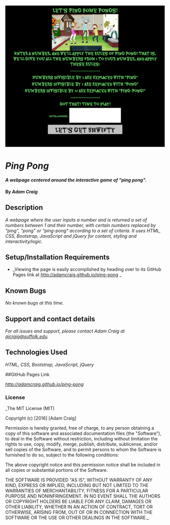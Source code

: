 ![Home Page](screenshot.png)

# _Ping Pong_

#### _A webpage centered around the interactive game of "ping pong"._

#### By _**Adam Craig**_

## Description

_A webpage where the user inputs a number and is returned a set of numbers between 1 and their number, with certain numbers replaced by "ping", "pong" or "ping-pong" according to a set of criteria. It uses HTML, CSS, Bootstrap, JavaScript and jQuery for content, styling and interactivity/logic._

## Setup/Installation Requirements

* _Viewing the page is easily accomplished by heading over to its GitHub Pages link at http://adamcraig.github.io/ping-pong _

## Known Bugs

_No known bugs at this time._

## Support and contact details

_For all issues and support, please contact Adam Craig at ajcraig@suffolk.edu._

## Technologies Used

_HTML, CSS, Bootstrap, JavaScript, jQuery_

##GitHub Pages Link

_http://adamcraig.github.io/ping-pong_

### License

_The MIT License (MIT)

Copyright (c) [2016] [Adam Craig]

Permission is hereby granted, free of charge, to any person obtaining a copy
of this software and associated documentation files (the "Software"), to deal
in the Software without restriction, including without limitation the rights
to use, copy, modify, merge, publish, distribute, sublicense, and/or sell
copies of the Software, and to permit persons to whom the Software is
furnished to do so, subject to the following conditions:

The above copyright notice and this permission notice shall be included in all
copies or substantial portions of the Software.

THE SOFTWARE IS PROVIDED "AS IS", WITHOUT WARRANTY OF ANY KIND, EXPRESS OR
IMPLIED, INCLUDING BUT NOT LIMITED TO THE WARRANTIES OF MERCHANTABILITY,
FITNESS FOR A PARTICULAR PURPOSE AND NONINFRINGEMENT. IN NO EVENT SHALL THE
AUTHORS OR COPYRIGHT HOLDERS BE LIABLE FOR ANY CLAIM, DAMAGES OR OTHER
LIABILITY, WHETHER IN AN ACTION OF CONTRACT, TORT OR OTHERWISE, ARISING FROM,
OUT OF OR IN CONNECTION WITH THE SOFTWARE OR THE USE OR OTHER DEALINGS IN THE
SOFTWARE._
